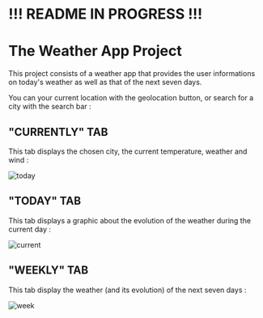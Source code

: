 # !!! README IN PROGRESS !!!

# The Weather App Project

This project consists of a weather app that provides the user informations on today's weather as well as that of the next seven days.

You can your current location with the geolocation button, or search for a city with the search bar :

## "CURRENTLY" TAB

This tab displays the chosen city, the current temperature, weather and wind :

![today](https://github.com/Claken/Piscine_Flutter/assets/51683861/355143ce-2134-43ce-abe2-66a150a17d6d)

## "TODAY" TAB

This tab displays a graphic about the evolution of the weather during the current day :

![current](https://github.com/Claken/Piscine_Flutter/assets/51683861/5fa8d66a-df7a-4d5a-9362-a2df89f4687c)

## "WEEKLY" TAB

This tab display the weather (and its evolution) of the next seven days :

![week](https://github.com/Claken/Piscine_Flutter/assets/51683861/d11298a3-2404-4f85-899a-bfb09b05bada)


